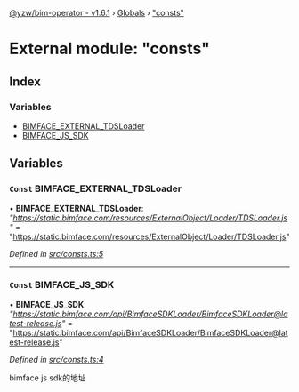 [@yzw/bim-operator - v1.6.1](../README.md) › [Globals](../globals.md) › ["consts"](_consts_.md)

# External module: "consts"

## Index

### Variables

* [BIMFACE_EXTERNAL_TDSLoader](_consts_.md#const-bimface_external_tdsloader)
* [BIMFACE_JS_SDK](_consts_.md#const-bimface_js_sdk)

## Variables

### `Const` BIMFACE_EXTERNAL_TDSLoader

• **BIMFACE_EXTERNAL_TDSLoader**: *"https://static.bimface.com/resources/ExternalObject/Loader/TDSLoader.js"* = "https://static.bimface.com/resources/ExternalObject/Loader/TDSLoader.js"

*Defined in [src/consts.ts:5](https://github.com/youkaisteve/bim-operator/blob/dd4687d/src/consts.ts#L5)*

___

### `Const` BIMFACE_JS_SDK

• **BIMFACE_JS_SDK**: *"https://static.bimface.com/api/BimfaceSDKLoader/BimfaceSDKLoader@latest-release.js"* = "https://static.bimface.com/api/BimfaceSDKLoader/BimfaceSDKLoader@latest-release.js"

*Defined in [src/consts.ts:4](https://github.com/youkaisteve/bim-operator/blob/dd4687d/src/consts.ts#L4)*

bimface js sdk的地址

